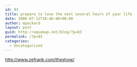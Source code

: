 ```yaml
---
id: 83
title: prepare to lose the next several hours of your life
date: 2006-07-12T10:46:00+00:00
author: mpackard
layout: post
guid: http://aquamap.net/blog/?p=83
permalink: /?p=83
categories:
  - Uncategorized
---
```

http://www.zefrank.com/theshow/